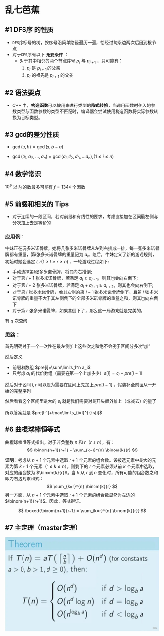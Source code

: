 # 乱七芭蕉

## **#1**  DFS序 的性质 

- `DFS`序标号的树，按序号沿简单路径遍历一遍，恰经过每条边两次后回到根节点
- 对于`DFS`序有以下 **充要条件** ：
  - 对于其中相邻的两个节点序号 $p_i$ 与 $p_{i+1}$ ，只可能有：
    1. $p_i$ 是 $p_{i+1}$ 的父亲
    2. $p_i$ 的祖先是 $p_{i+1}$ 的父亲

## #2  语法要点

- C++ 中，**构造函数**可以被用来进行类型的**隐式转换**，当调用函数时传入的参数类型与函数参数的类型不匹配时，编译器会尝试使用构造函数将实际参数转换为目标类型。

## #3  gcd的差分性质

- $\gcd(a,b)=\gcd(a,b-a)$

- $\gcd(a_1,a_2,...,a_n)=\gcd(a_i,d_2,d_3,...d_n) , (1\le i \le n)$

## #4  数学常识

$10^9$ 以内 的数最多可能有 $f = 1344$ 个因数

## #5 前缀和相关的 Tips

- 对于连续的一段区间，若对前缀和有线性的要求，考虑直接加在区间最左侧与分次加上去是等价的

### 应用例：

牛妹正在玩多米诺骨牌。她将几张多米诺骨牌从左到右排成一排，每一张多米诺骨牌都有重量，第i张多米诺骨牌的重量记为 $a_i$。随后，牛妹定义了新的游戏规则，初始时她会选定 $l,r(1 \ge l\ge r\ge n)$ ，一轮游戏过程如下:

- 手动选择第l张多米诺骨牌，将其向右推倒;
- 对于第 $l+1$ 张多米诺骨牌，若满足 $a_l \ge a_{l+1}$，则其也会向右倒下;
- 对于第 $l+ 2$ 张多米诺骨牌，若满足 $a_l + a_{l+1} \ge a_{l+2}$，则其也会向右倒下;
- 对于第 $i$ 张多米诺骨牌，若其左侧的第 $i-1$ 张多米诺骨牌倒下，且第 $i$ 张多米诺骨牌的重量不大于其左侧倒下的全部多米诺骨牌的重量之和，则其也向右倒下
- 对于第 $r$ 张多米诺骨牌，如果其倒下了，那么这一局游戏就是完美的。

有 $q$ 次查询

### 思路：

首先明确对于一个一次性在最左侧加上这些次之和绝不会劣于区间分多次“加”

然后定义

- 前缀和数组 $pre[i]=\sum\limits_1^n a_i$
- 只考虑 $a_i$ 的代价数组（需要在第一个上加多少）$s[i]=a_i-pre[i-1]$

然后对于区间 $l,r$ 可以视为需要在区间上先加上 $pre[l-1]$ ，假装补全前面从一开始的完整序列

然后看看这个区间里最大的 $s_i$ 就是我们需要对最开头额外加上（或减去）的量了

所以答案就是 $pre[l-1]+\max\limits_{i=l}^{r} s[i]$

## #6 曲棍球棒恒等式

曲棍球棒恒等式指出，对于非负整数 $n$ 和 $r$（$r \leq n$），有：
$$
\binom{n+1}{r+1} = \sum_{k=r}^{n} \binom{k}{r}
$$

**证明**：考虑从 $n+1$ 个元素中选取 $r+1$ 个元素的组合数。设被选元素中最大的元素为第 $k+1$ 个元素（$r \leq k \leq n$），则剩下的 $r$ 个元素必须从前 $k$ 个元素中选取，对应的组合数为 $\binom{k}{r}$。当 $k$ 从 $r$ 到 $n$ 变化时，所有可能的组合数之和即为右边的求和式：
$$
\sum_{k=r}^{n} \binom{k}{r}
$$
另一方面，从 $n+1$ 个元素中选取 $r+1$ 个元素的组合数显然为左边的 $\binom{n+1}{r+1}$。因此，等式得证。

$$
\boxed{\binom{n+1}{r+1} = \sum_{k=r}^{n} \binom{k}{r}}
$$

## #7 主定理（master定理）

![fve8hb8w](./images/fve8hb8w.webp)